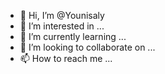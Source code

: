 - 👋 Hi, I’m @Younisaly
- 👀 I’m interested in ...
- 🌱 I’m currently learning ...
- 💞️ I’m looking to collaborate on ...
- 📫 How to reach me ...

<!---
Younisaly/Younisaly is a ✨ special ✨ repository because its `README.md` (this file) appears on your GitHub profile.
You can click the Preview link to take a look at your changes.
--->

